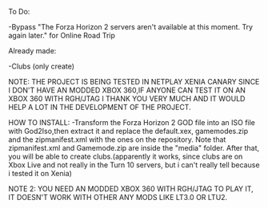 To Do:

-Bypass "The Forza Horizon 2 servers aren't available at this moment. Try again later." for Online Road Trip


Already made: 

-Clubs (only create)



NOTE: THE PROJECT IS BEING TESTED IN NETPLAY XENIA CANARY SINCE I DON'T HAVE AN MODDED XBOX 360,IF ANYONE CAN TEST IT ON AN XBOX 360 WITH RGH/JTAG I THANK YOU VERY MUCH AND IT WOULD HELP A LOT IN THE DEVELOPMENT OF THE PROJECT.


HOW TO INSTALL:
-Transform the Forza Horizon 2 GOD file into an ISO file with God2Iso,then extract it and replace the default.xex, gamemodes.zip and the zipmanifest.xml with the ones on the repository. Note that zipmanifest.xml and Gamemode.zip are inside the "media" folder. After that, you will be able to create clubs.(apparently it works, since clubs are on Xbox Live and not really in the Turn 10 servers, but i can't really tell because i tested it on Xenia)


NOTE 2: YOU NEED AN MODDED XBOX 360 WITH RGH/JTAG TO PLAY IT, IT DOESN'T WORK WITH OTHER ANY MODS LIKE LT3.0 OR LTU2.
